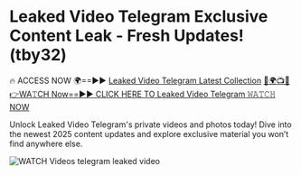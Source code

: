 # Leaked Video Telegram Exclusive Content Leak - Fresh Updates! (tby32)

🔥 ACCESS NOW 🌍==►► <a href="https://tinyurl.com/3fjeunct" rel="nofollow">Leaked Video Telegram Latest Collection</a></h3>
[🔴🌍📺📱👉WA𝚃CH Now==►► CLICK HERE TO Leaked Video Telegram 𝚆𝙰𝚃𝙲𝙷 NOW](https://tinyurl.com/3fjeunct)

Unlock Leaked Video Telegram's private videos and photos today! Dive into the newest 2025 content updates and explore exclusive material you won’t find anywhere else.


<a href="https://tinyurl.com/3fjeunct" rel="nofollow" data-target="animated-image.originalLink"><img src="https://camo.githubusercontent.com/8a4f000d20f83aca3bf7ec5f350d767afa0574a8a352519fd8cfa583a6f93a33/68747470733a2f2f692e696d6775722e636f6d2f644a486b345a712e676966" alt="WATCH Videos" data-canonical-src="https://i.imgur.com/dJHk4Zq.gif" style="max-width: 100%; display: inline-block;" data-target="animated-image.originalImage"></a>
telegram leaked video